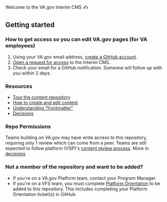 Welcome to the VA.gov Interim CMS :writing_hand:

## Getting started

### How to get access so you can edit VA.gov pages (for VA employees)
1. Using your VA.gov email address, [create a GitHub account](https://github.com/join).
2. [Open a request for access](https://github.com/department-of-veterans-affairs/vagov-content/issues/new?title=Requesting+Access+to+Interim-CMS&assignee=ncksllvn&template=request-access.md) to the Interim CMS.
3. Check your email for a GitHub notification. Someone will follow up with you within 2 days.

### Resources
- [Tour the content repository](docs/index.md)
- [How to create and edit content](docs/how-to-edit-content.md)
- [Understanding "frontmatter"](docs/front-matter.md)
- [Decisions](docs/decisions.md)

### Repo Permissions
Teams building on VA.gov may have write access to this repository, requiring only 1 review which can come from a peer. Teams are still expected to follow platform (VSP)'s [content review process](https://github.com/department-of-veterans-affairs/va.gov-team/blob/master/platform/content/content-review-process.md). More in [decisions](docs/decisions.md)

### Not a member of the repository and want to be added?
- If you're on a VA.gov Platform team, contact your Program Manager.
- If you're on a VFS team, you must complete [Platform Orientation](https://depo-platform-documentation.scrollhelp.site/getting-started/platform-orientation) to be added to this repository. This includes completing your Platform Orientation ticket(s) in GitHub.
